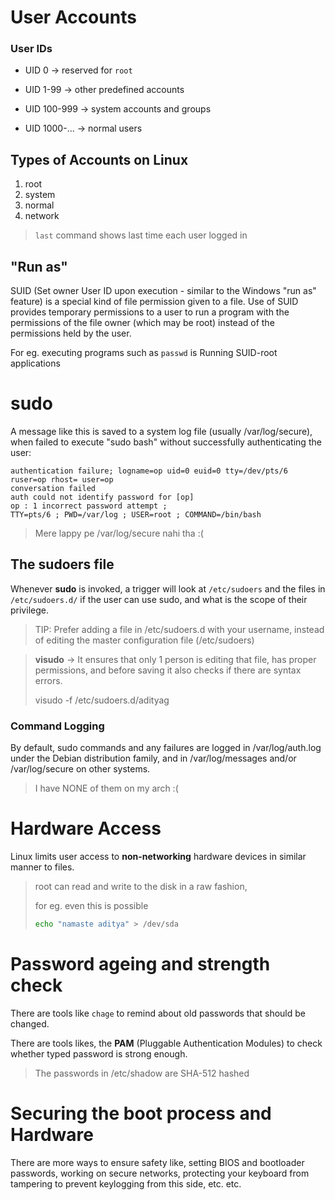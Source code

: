 # User Accounts

### User IDs

* UID 0 -> reserved for `root`
* UID 1-99 -> other predefined accounts
* UID 100-999 -> system accounts and groups

* UID 1000-... -> normal users

## Types of Accounts on Linux

1. root
2. system
3. normal
4. network

> `last` command shows last time each user logged in

## "Run as"

SUID (Set owner User ID upon execution - similar to the Windows "run as" feature) is a special kind of file permission given to a file. Use of SUID provides temporary permissions to a user to run a program with the permissions of the file owner (which may be root) instead of the permissions held by the user.

For eg. executing programs such as `passwd` is Running SUID-root applications

# sudo

A message like this is saved to a system log file (usually /var/log/secure), when failed to execute "sudo bash" without successfully authenticating the user:

```log
authentication failure; logname=op uid=0 euid=0 tty=/dev/pts/6 ruser=op rhost= user=op
conversation failed
auth could not identify password for [op]
op : 1 incorrect password attempt ;
TTY=pts/6 ; PWD=/var/log ; USER=root ; COMMAND=/bin/bash
```

> Mere lappy pe /var/log/secure nahi tha :(

## The sudoers file

Whenever **sudo** is invoked, a trigger will look at `/etc/sudoers` and the files in `/etc/sudoers.d/` if the user can use sudo, and what is the scope of their privilege.

> TIP: Prefer adding a file in /etc/sudoers.d with your username, instead of editing the master configuration file (/etc/sudoers)

> **visudo** -> It ensures that only 1 person is editing that file, has proper permissions, and before saving it also checks if there are syntax errors.
>
> visudo -f /etc/sudoers.d/adityag

### Command Logging

By default, sudo commands and any failures are logged in /var/log/auth.log under the Debian distribution family, and in /var/log/messages and/or /var/log/secure on other systems.

> I have NONE of them on my arch :(

# Hardware Access

Linux limits user access to **non-networking** hardware devices in similar manner to files.

> root can read and write to the disk in a raw fashion,
>
> for eg. even this is possible
>
> ```sh
> echo "namaste aditya" > /dev/sda
> ```

# Password ageing and strength check 

There are tools like `chage` to remind about old passwords that should be changed.

There are tools likes, the **PAM** (Pluggable Authentication Modules) to check whether typed password is strong enough.

> The passwords in /etc/shadow are SHA-512 hashed

# Securing the boot process and Hardware

There are more ways to ensure safety like, setting BIOS and bootloader passwords, working on secure networks, protecting your keyboard from tampering to prevent keylogging from this side, etc. etc.
